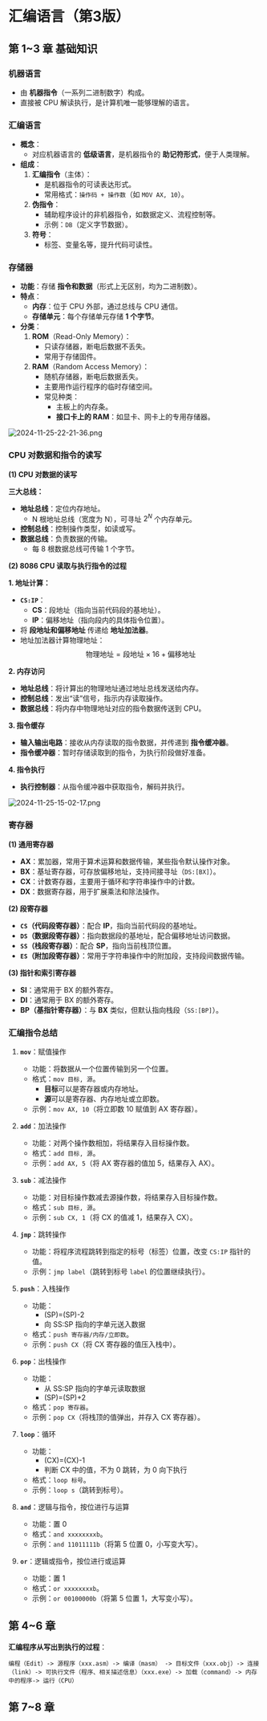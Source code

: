 # 汇编语言（第3版）


## **第 1~3 章 基础知识**

### **机器语言**

-   由 **机器指令**（一系列二进制数字）构成。
-   直接被 CPU 解读执行，是计算机唯一能够理解的语言。

### **汇编语言**

-   **概念**：
    -   对应机器语言的 **低级语言**，是机器指令的 **助记符形式**，便于人类理解。
-   **组成**：
    1. **汇编指令**（主体）：
        - 是机器指令的可读表达形式。
        - 常用格式：`操作码 + 操作数`（如 `MOV AX, 10`）。
    2. **伪指令**：
        - 辅助程序设计的非机器指令，如数据定义、流程控制等。
        - 示例：`DB`（定义字节数据）。
    3. **符号**：
        - 标签、变量名等，提升代码可读性。

### **存储器**

-   **功能**：存储 **指令和数据**（形式上无区别，均为二进制数）。
-   **特点**：
    -   **内存**：位于 CPU 外部，通过总线与 CPU 通信。
    -   **存储单元**：每个存储单元存储 **1 个字节**。
-   **分类**：
    1. **ROM**（Read-Only Memory）：
        - 只读存储器，断电后数据不丢失。
        - 常用于存储固件。
    2. **RAM**（Random Access Memory）：
        - 随机存储器，断电后数据丢失。
        - 主要用作运行程序的临时存储空间。
        - 常见种类：
            - 主板上的内存条。
            - **接口卡上的 RAM**：如显卡、网卡上的专用存储器。

![2024-11-25-22-21-36.png](images/2024-11-25-22-21-36.png)

### **CPU 对数据和指令的读写**

**(1) CPU 对数据的读写**

**三大总线：**

-   **地址总线**：定位内存地址。
    -   N 根地址总线（宽度为 N），可寻址 $2^N$ 个内存单元。
-   **控制总线**：控制操作类型，如读或写。
-   **数据总线**：负责数据的传输。
    -   每 8 根数据总线可传输 1 个字节。

**(2) 8086 CPU 读取与执行指令的过程**

**1. 地址计算：**

-   **`CS:IP`**：
    -   **CS**：段地址（指向当前代码段的基地址）。
    -   **IP**：偏移地址（指向段内的具体指令位置）。
-   将 **段地址和偏移地址** 传递给 **地址加法器**。
-   地址加法器计算物理地址：
    $$
    \text{物理地址} = \text{段地址} \times 16 + \text{偏移地址}
    $$

**2. 内存访问**

-   **地址总线**：将计算出的物理地址通过地址总线发送给内存。
-   **控制总线**：发出“读”信号，指示内存读取操作。
-   **数据总线**：将内存中物理地址对应的指令数据传送到 CPU。

**3. 指令缓存**

-   **输入输出电路**：接收从内存读取的指令数据，并传递到 **指令缓冲器**。
-   **指令缓冲器**：暂时存储读取到的指令，为执行阶段做好准备。

**4. 指令执行**

-   **执行控制器**：从指令缓冲器中获取指令，解码并执行。

![2024-11-25-15-02-17.png](images/2024-11-25-15-02-17.png)

### **寄存器**

**(1) 通用寄存器**

-   **AX**：累加器，常用于算术运算和数据传输，某些指令默认操作对象。
-   **BX**：基址寄存器，可存放偏移地址，支持间接寻址（`DS:[BX]`）。
-   **CX**：计数寄存器，主要用于循环和字符串操作中的计数。
-   **DX**：数据寄存器，用于扩展乘法和除法操作。

**(2) 段寄存器**

-   **`CS`（代码段寄存器）**：配合 **IP**，指向当前代码段的基地址。
-   **`DS`（数据段寄存器）**：指向数据段的基地址，配合偏移地址访问数据。
-   **`SS`（栈段寄存器）**：配合 **SP**，指向当前栈顶位置。
-   **`ES`（附加段寄存器）**：常用于字符串操作中的附加段，支持段间数据传输。

**(3) 指针和索引寄存器**

-   **SI**：通常用于 BX 的额外寄存。
-   **DI**：通常用于 BX 的额外寄存。
-   **BP（基指针寄存器）**：与 **BX** 类似，但默认指向栈段（`SS:[BP]`）。

### **汇编指令总结**

1. **`mov`**：赋值操作

    - 功能：将数据从一个位置传输到另一个位置。
    - 格式：`mov 目标, 源`。
        - **目标**可以是寄存器或内存地址。
        - **源**可以是寄存器、内存地址或立即数。
    - 示例：`mov AX, 10`（将立即数 10 赋值到 AX 寄存器）。

2. **`add`**：加法操作

    - 功能：对两个操作数相加，将结果存入目标操作数。
    - 格式：`add 目标, 源`。
    - 示例：`add AX, 5`（将 AX 寄存器的值加 5，结果存入 AX）。

3. **`sub`**：减法操作

    - 功能：对目标操作数减去源操作数，将结果存入目标操作数。
    - 格式：`sub 目标, 源`。
    - 示例：`sub CX, 1`（将 CX 的值减 1，结果存入 CX）。

4. **`jmp`**：跳转操作

    - 功能：将程序流程跳转到指定的标号（标签）位置，改变 `CS:IP` 指针的值。
    - 示例：`jmp label`（跳转到标号 `label` 的位置继续执行）。

5. **`push`**：入栈操作

    - 功能：
        - (SP)=(SP)-2
        - 向 SS:SP 指向的字单元送入数据
    - 格式：`push 寄存器/内存/立即数`。
    - 示例：`push CX`（将 CX 寄存器的值压入栈中）。

6. **`pop`**：出栈操作

    - 功能：
        - 从 SS:SP 指向的字单元读取数据
        - (SP)=(SP)+2
    - 格式：`pop 寄存器`。
    - 示例：`pop CX`（将栈顶的值弹出，并存入 CX 寄存器）。

7. **`loop`**：循环

    - 功能：
        - (CX)=(CX)-1
        - 判断 CX 中的值，不为 0 跳转，为 0 向下执行
    - 格式：`loop 标号`。
    - 示例：`loop s`（跳转到标号）。

8. **`and`**：逻辑与指令，按位进行与运算

    - 功能：置 0
    - 格式：`and xxxxxxxxb`。
    - 示例：`and 11011111b`（将第 5 位置 0，小写变大写）。

9. **`or`**：逻辑或指令，按位进行或运算

    - 功能：置 1
    - 格式：`or xxxxxxxxb`。
    - 示例：`or 00100000b`（将第 5 位置 1，大写变小写）。

## 第 4~6 章

**汇编程序从写出到执行的过程**：

```
编程（Edit）-> 源程序（xxx.asm）-> 编译（masm） -> 目标文件（xxx.obj）-> 连接（link）-> 可执行文件（程序、相关描述信息）（xxx.exe）-> 加载（command）-> 内存中的程序-> 运行（CPU）
```

## 第 7~8 章

